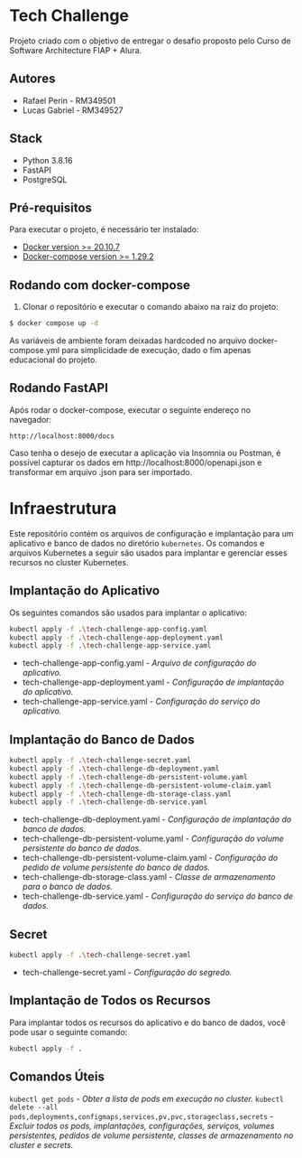 # Tech Challenge

Projeto criado com o objetivo de entregar o desafio proposto pelo Curso de Software Architecture FIAP + Alura.

## Autores
- Rafael Perin - RM349501
- Lucas Gabriel - RM349527

## Stack
- Python 3.8.16
- FastAPI
- PostgreSQL 

## Pré-requisitos
Para executar o projeto, é necessário ter instalado:

- [Docker version >= 20.10.7](https://www.docker.com/get-started)
- [Docker-compose version >= 1.29.2](https://docs.docker.com/compose/install/)

## Rodando com docker-compose

1. Clonar o repositório e executar o comando abaixo na raiz do projeto:

```bash
$ docker compose up -d
```

As variáveis de ambiente foram deixadas hardcoded no arquivo docker-compose.yml para simplicidade de execução, dado o fim apenas educacional do projeto.
 
## Rodando FastAPI

Após rodar o docker-compose, executar o seguinte endereço no navegador:

```
http://localhost:8000/docs
```

Caso tenha o desejo de executar a aplicação via Insomnia ou Postman, é possível capturar os dados em http://localhost:8000/openapi.json e transformar em arquivo .json para ser importado.

# Infraestrutura

Este repositório contém os arquivos de configuração e implantação para um aplicativo e banco de dados no diretório `kubernetes`. Os comandos e arquivos Kubernetes a seguir são usados para implantar e gerenciar esses recursos no cluster Kubernetes.

## Implantação do Aplicativo

Os seguintes comandos são usados para implantar o aplicativo:

```bash
kubectl apply -f .\tech-challenge-app-config.yaml
kubectl apply -f .\tech-challenge-app-deployment.yaml
kubectl apply -f .\tech-challenge-app-service.yaml
```
- tech-challenge-app-config.yaml - *Arquivo de configuração do aplicativo.*
- tech-challenge-app-deployment.yaml - *Configuração de implantação do aplicativo.*
- tech-challenge-app-service.yaml - *Configuração do serviço do aplicativo.*

## Implantação do Banco de Dados

```bash
kubectl apply -f .\tech-challenge-secret.yaml
kubectl apply -f .\tech-challenge-db-deployment.yaml
kubectl apply -f .\tech-challenge-db-persistent-volume.yaml
kubectl apply -f .\tech-challenge-db-persistent-volume-claim.yaml
kubectl apply -f .\tech-challenge-db-storage-class.yaml
kubectl apply -f .\tech-challenge-db-service.yaml
```
- tech-challenge-db-deployment.yaml - *Configuração de implantação do banco de dados.*
- tech-challenge-db-persistent-volume.yaml - *Configuração do volume persistente do banco de dados.*
- tech-challenge-db-persistent-volume-claim.yaml - *Configuração do pedido de volume persistente do banco de dados.*
- tech-challenge-db-storage-class.yaml - *Classe de armazenamento para o banco de dados.*
- tech-challenge-db-service.yaml - *Configuração do serviço do banco de dados.*

## Secret

```bash
kubectl apply -f .\tech-challenge-secret.yaml
```

- tech-challenge-secret.yaml - *Configuração do segredo.*

## Implantação de Todos os Recursos

Para implantar todos os recursos do aplicativo e do banco de dados, você pode usar o seguinte comando:

```bash
kubectl apply -f .
```

## Comandos Úteis

`kubectl get pods` - *Obter a lista de pods em execução no cluster.*
`kubectl delete --all pods,deployments,configmaps,services,pv,pvc,storageclass,secrets` - *Excluir todos os pods, implantações, configurações, serviços, volumes persistentes, pedidos de volume persistente, classes de armazenamento no cluster e secrets.*
